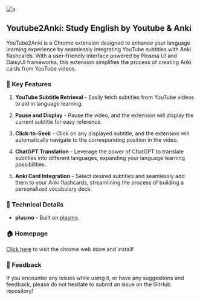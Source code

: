 ![a](https://i.imgur.com/VEU3WlY.jpg)

## Youtube2Anki: Study English by Youtube & Anki

YouTube2Anki is a Chrome extension designed to enhance your language learning experience by seamlessly integrating YouTube subtitles with Anki flashcards. With a user-friendly interface powered by Plosma UI and DaisyUI frameworks, this extension simplifies the process of creating Anki cards from YouTube videos.

### 🌟 Key Features

1. **YouTube Subtitle Retrieval** - Easily fetch subtitles from YouTube videos to aid in language learning.

2. **Pause and Display** - Pause the video, and the extension will display the current subtitle for easy reference.

3. **Click-to-Seek** - Click on any displayed subtitle, and the extension will automatically navigate to the corresponding position in the video.

4. **ChatGPT Translation** - Leverage the power of ChatGPT to translate subtitles into different languages, expanding your language learning possibilities.

5. **Anki Card Integration** - Select desired subtitles and seamlessly add them to your Anki flashcards, streamlining the process of building a personalized vocabulary deck.


### 🚀 Technical Details

- **plasmo** - Built on [plasmo](https://github.com/PlasmoHQ/plasmo).

### 🏠 Homepage

[Click here](https://chromewebstore.google.com/detail/youtube2anki/imakppkghkphhmgnnnimmbbcfoofolki?hl=en-US&utm_source=ext_sidebar) to visit the chrome web store and install!

### 📝 Feedback

If you encounter any issues while using it, or have any suggestions and feedback, please do not hesitate to submit an issue on the GitHub repository!
